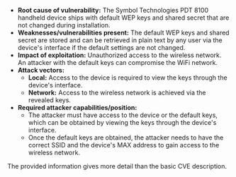 - **Root cause of vulnerability:** The Symbol Technologies PDT 8100 handheld device ships with default WEP keys and shared secret that are not changed during installation.
- **Weaknesses/vulnerabilities present:** The default WEP keys and shared secret are stored and can be retrieved in plain text by any user via the device's interface if the default settings are not changed.
- **Impact of exploitation:** Unauthorized access to the wireless network. An attacker with the default keys can compromise the WiFi network.
- **Attack vectors:**
    - **Local:** Access to the device is required to view the keys through the device's interface.
    - **Network:** Access to the wireless network is achieved via the revealed keys.
- **Required attacker capabilities/position:**
    - The attacker must have access to the device or the default keys, which can be obtained by viewing the keys through the device's interface.
    - Once the default keys are obtained, the attacker needs to have the correct SSID and the device's MAX address to gain access to the wireless network.

The provided information gives more detail than the basic CVE description.
